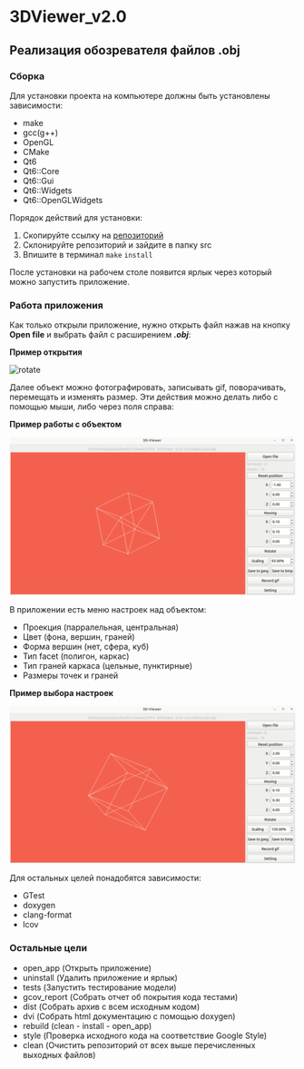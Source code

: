 # 3DViewer_v2.0
## Реализация обозревателя файлов .obj
### Сборка
Для установки проекта на компьютере должны быть установлены зависимости:
- make
- gcc(g++)
- OpenGL
- CMake
- Qt6
- Qt6::Core
- Qt6::Gui
- Qt6::Widgets
- Qt6::OpenGLWidgets

Порядок действий для установки:
1. Скопируйте ссылку на [репозиторий](https://repos.21-school.ru/students/CPP3_SmartCalc_v2.0.ID_353536/kegsbett_student.21_school.ru/CPP3_SmartCalc_v2.0-1.git)
2. Склонируйте репозиторий и зайдите в папку src
3. Впишите в терминал `make` `install`

После установки на рабочем столе появится ярлык через который можно запустить приложение.

### Работа приложения
Как только открыли приложение, нужно открыть файл нажав на кнопку **Open file** и выбрать файл с расширением ***.obj***:

**Пример открытия**

![rotate](src/images/files.gif)

Далее объект можно фотографировать, записывать gif, поворачивать, перемещать и изменять размер. Эти действия можно делать либо с помощью мыши, либо через поля справа:

**Пример работы с объектом**

![rotate](src/images/move_rotate.gif)

В приложении есть меню настроек над объектом:
- Проекция (парралельная, центральная)
- Цвет (фона, вершин, граней)
- Форма вершин (нет, сфера, куб)
- Тип facet (полигон, каркас)
- Тип граней каркаса (цельные, пунктирные)
- Размеры точек и граней

**Пример выбора настроек**

![rotate](src/images/settings.gif)

Для остальных целей понадобятся зависимости:
- GTest
- doxygen
- clang-format
- lcov

### Остальные цели
- open_app (Открыть приложение)
- uninstall (Удалить приложение и ярлык)
- tests (Запустить тестирование модели)
- gcov_report (Собрать отчет об покрытия кода тестами)
- dist (Собрать архив с всем исходным кодом)
- dvi (Собрать html документацию с помощью doxygen)
- rebuild (clean - install - open_app)
- style (Проверка исходного кода на соответствие Google Style)
- clean (Очистить репозиторий от всех выше перечисленных выходных файлов)
